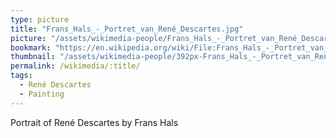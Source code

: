 ```yaml
---
type: picture
title: "Frans_Hals_-_Portret_van_René_Descartes.jpg"
picture: "/assets/wikimedia-people/Frans_Hals_-_Portret_van_René_Descartes.jpg"
bookmark: "https://en.wikipedia.org/wiki/File:Frans_Hals_-_Portret_van_René_Descartes.jpg"
thumbnail: "/assets/wikimedia-people/392px-Frans_Hals_-_Portret_van_René_Descartes.jpg"
permalink: /wikimedia/:title/
tags:
  - René Descartes
  - Painting
---
```

Portrait of René Descartes by Frans Hals